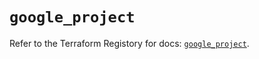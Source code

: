 # `google_project`

Refer to the Terraform Registory for docs: [`google_project`](https://registry.terraform.io/providers/hashicorp/google-beta/4.79.0/docs/resources/google_project).
